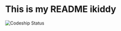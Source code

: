 # This is my README ikiddy 
![Codeship Status](https://www.codeship.io/projects/854ebcb0-4c76-0131-4b68-527aab6d00bd/status)
